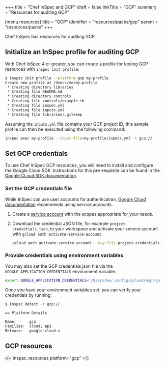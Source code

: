 +++
title = "Chef InSpec and GCP"
draft = false
linkTitle = "GCP"
summary = "Resources for auditing GCP"

[menu.resources]
    title = "GCP"
    identifier = "resources/packs/gcp"
    parent = "resources/packs"
+++

Chef InSpec has resources for auditing GCP.

## Initialize an InSpec profile for auditing GCP

With Chef InSpec 4 or greater, you can create a profile for testing GCP resources with `inspec init profile`:

```bash
$ inspec init profile --platform gcp my-profile
Create new profile at /Users/me/my-profile
 * Creating directory libraries
 * Creating file README.md
 * Creating directory controls
 * Creating file controls/example.rb
 * Creating file inspec.yml
 * Creating file inputs.yml
 * Creating file libraries/.gitkeep
```

Assuming the `inputs.yml` file contains your GCP project ID, this sample profile can then be executed using the following command:

```bash
inspec exec my-profile --input-file=my-profile/inputs.yml -t gcp://
```

## Set GCP credentials

To use Chef InSpec GCP resources, you will need to install and configure the Google Cloud SDK.
Instructions for this pre-requisite can be found in the [Google CLoud SDK documentation](https://cloud.google.com/sdk/docs/).

### Set the GCP credentials file

While InSpec can use user accounts for authentication, [Google Cloud documentation](https://cloud.google.com/docs/authentication/) recommends using service accounts.

1. Create a [service account](https://cloud.google.com/docs/authentication/getting-started) with the scopes appropriate for your needs.

1. Download the credential JSON file, for example `project-credentials.json`, to your workspace and activate your service account with `gcloud auth activate-service-account`.

    ```bash
    gcloud auth activate-service-account --key-file project-credentials.json
    ```

### Provide credentials using environment variables

You may also set the GCP credentials json file via the `GOOGLE_APPLICATION_CREDENTIALS` environment variable.

```bash
export GOOGLE_APPLICATION_CREDENTIALS='/Users/me/.config/gcloud/myproject-1-feb7993e8660.json'
```

Once you have your environment variables set, you can verify your credentials by running:

```bash
$ inspec detect -t gcp://

== Platform Details

Name:      gcp
Families:  cloud, api
Release:   google-cloud-v
```

## GCP resources

{{< inspec_resources platform="gcp" >}}
